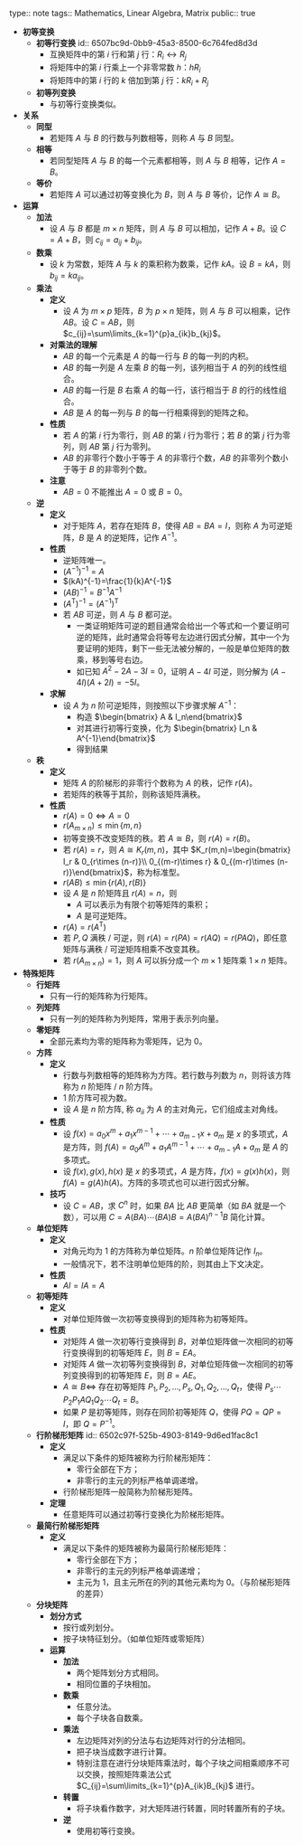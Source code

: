 type:: note
tags:: Mathematics, Linear Algebra, Matrix
public:: true

- **初等变换**
	- **初等行变换**
	  id:: 6507bc9d-0bb9-45a3-8500-6c764fed8d3d
		- 互换矩阵中的第 $i$ 行和第 $j$ 行：$R_i \leftrightarrow R_j$
		- 将矩阵中的第 $i$ 行乘上一个非零常数 $h$：$hR_i$
		- 将矩阵中的第 $i$ 行的 $k$ 倍加到第 $j$ 行：$kR_i+R_j$
	- **初等列变换**
		- 与初等行变换类似。
- **关系**
	- **同型**
		- 若矩阵 $A$ 与 $B$ 的行数与列数相等，则称 $A$ 与 $B$ 同型。
	- **相等**
		- 若同型矩阵 $A$ 与 $B$ 的每一个元素都相等，则 $A$ 与 $B$ 相等，记作 $A=B$。
	- **等价**
		- 若矩阵 $A$ 可以通过初等变换化为 $B$，则 $A$ 与 $B$ 等价，记作 $A\cong B$。
- **运算**
	- **加法**
		- 设 $A$ 与 $B$ 都是 $m\times n$ 矩阵，则 $A$ 与 $B$ 可以相加，记作 $A+B$。设 $C=A+B$，则 $c_{ij}=a_{ij}+b_{ij}$。
	- **数乘**
		- 设 $k$ 为常数，矩阵 $A$ 与 $k$ 的乘积称为数乘，记作 $kA$。设 $B=kA$，则 $b_{ij}=ka_{ij}$。
	- **乘法**
		- **定义**
			- 设 $A$ 为 $m\times p$ 矩阵，$B$ 为 $p\times n$ 矩阵，则 $A$ 与 $B$ 可以相乘，记作 $AB$。设 $C=AB$，则 $c_{ij}=\sum\limits_{k=1}^{p}a_{ik}b_{kj}$。
		- **对乘法的理解**
			- $AB$ 的每一个元素是 $A$ 的每一行与 $B$ 的每一列的内积。
			- $AB$ 的每一列是 $A$ 左乘 $B$ 的每一列，该列相当于 $A$ 的列的线性组合。
			- $AB$ 的每一行是 $B$ 右乘 $A$ 的每一行，该行相当于 $B$ 的行的线性组合。
			- $AB$ 是 $A$ 的每一列与 $B$ 的每一行相乘得到的矩阵之和。
		- **性质**
			- 若 $A$ 的第 $i$ 行为零行，则 $AB$ 的第 $i$ 行为零行；若 $B$ 的第 $j$ 行为零列，则 $AB$ 第 $j$ 行为零列。
			- $AB$ 的非零行个数小于等于 $A$ 的非零行个数，$AB$ 的非零列个数小于等于 $B$ 的非零列个数。
		- **注意**
			- $AB=0$ 不能推出 $A=0$ 或 $B=0$。
	- **逆**
		- **定义**
			- 对于矩阵 $A$，若存在矩阵 $B$，使得 $AB=BA=I$，则称 $A$ 为可逆矩阵，$B$ 是 $A$ 的逆矩阵，记作 $A^{-1}$。
		- **性质**
			- 逆矩阵唯一。
			- $(A^{-1})^{-1}=A$
			- $(kA)^{-1}=\frac{1}{k}A^{-1}$
			- $(AB)^{-1}=B^{-1}A^{-1}$
			- $(A^{\mathrm T})^{-1}=(A^{-1})^{\mathrm T}$
			- 若 $AB$ 可逆，则 $A$ 与 $B$ 都可逆。
				- 一类证明矩阵可逆的题目通常会给出一个等式和一个要证明可逆的矩阵，此时通常会将等号左边进行因式分解，其中一个为要证明的矩阵，剩下一些无法被分解的，一般是单位矩阵的数乘，移到等号右边。
				- 如已知 $A^2-2A-3I=0$，证明 $A-4I$ 可逆，则分解为 $(A-4I)(A+2I)=-5I$。
		- **求解**
			- 设 $A$ 为 $n$ 阶可逆矩阵，则按照以下步骤求解 $A^{-1}$：
				- 构造 $\begin{bmatrix} A & I_n\end{bmatrix}$
				- 对其进行初等行变换，化为 $\begin{bmatrix} I_n & A^{-1}\end{bmatrix}$
				- 得到结果
	- **秩**
		- **定义**
			- 矩阵 $A$ 的阶梯形的非零行个数称为 $A$ 的秩，记作 $r(A)$。
			- 若矩阵的秩等于其阶，则称该矩阵满秩。
		- **性质**
			- $r(A)=0 \iff A=0$
			- $r(A_{m\times n})\le \min\{m,n\}$
			- 初等变换不改变矩阵的秩。若 $A \cong B$，则 $r(A)=r(B)$。
			- 若 $r(A) = r$，则 $A\cong K_r(m,n)$，其中 $K_r(m,n)=\begin{bmatrix} I_r & 0_{r\times (n-r)}\\ 0_{(m-r)\times r} & 0_{(m-r)\times (n-r)}\end{bmatrix}$，称为标准型。
			- $r(AB)\le \min\left\{r(A),r(B)\right\}$
			- 设 $A$ 是 $n$ 阶矩阵且 $r(A)=n$，则
				- $A$ 可以表示为有限个初等矩阵的乘积；
				- $A$  是可逆矩阵。
			- $r(A)=r(A^{\mathrm T})$
			- 若 $P,Q$ 满秩 / 可逆，则 $r(A)=r(PA)=r(AQ)=r(PAQ)$，即任意矩阵与满秩 / 可逆矩阵相乘不改变其秩。
			- 若 $r(A_{m\times n})=1$，则 $A$ 可以拆分成一个 $m\times 1$ 矩阵乘 $1\times n$ 矩阵。
- **特殊矩阵**
	- **行矩阵**
		- 只有一行的矩阵称为行矩阵。
	- **列矩阵**
		- 只有一列的矩阵称为列矩阵，常用于表示列向量。
	- **零矩阵**
		- 全部元素均为零的矩阵称为零矩阵，记为 $0$。
	- **方阵**
		- **定义**
			- 行数与列数相等的矩阵称为方阵。若行数与列数为 $n$，则将该方阵称为 $n$ 阶矩阵 / $n$ 阶方阵。
			- $1$ 阶方阵可视为数。
			- 设 $A$ 是 $n$ 阶方阵, 称 $a_{ii}$ 为 $A$ 的主对角元，它们组成主对角线。
		- **性质**
			- 设 $f(x)=a_0x^m+a_1x^{m-1}+\cdots+a_{m-1}x+a_m$ 是 $x$ 的多项式，$A$ 是方阵，则 $f(A)=a_0A^m+a_1A^{m-1}+\cdots+a_{m-1}A+a_m$ 是 $A$ 的多项式。
			- 设 $f(x),g(x),h(x)$ 是 $x$ 的多项式，$A$ 是方阵，$f(x)=g(x)h(x)$，则 $f(A)=g(A)h(A)$。方阵的多项式也可以进行因式分解。
		- **技巧**
			- 设 $C=AB$，求 $C^n$ 时，如果 $BA$ 比 $AB$ 更简单（如 $BA$ 就是一个数），可以用 $C=A(BA)\cdots (BA)B=A(BA)^{n-1}B$ 简化计算。
	- **单位矩阵**
		- **定义**
			- 对角元均为 $1$ 的方阵称为单位矩阵。$n$ 阶单位矩阵记作 $I_n$。
			- 一般情况下，若不注明单位矩阵的阶，则其由上下文决定。
		- **性质**
			- $AI=IA=A$
	- **初等矩阵**
		- **定义**
			- 对单位矩阵做一次初等变换得到的矩阵称为初等矩阵。
		- **性质**
			- 对矩阵 $A$ 做一次初等行变换得到 $B$，对单位矩阵做一次相同的初等行变换得到的初等矩阵 $E$，则 $B=EA$。
			- 对矩阵 $A$ 做一次初等列变换得到 $B$，对单位矩阵做一次相同的初等列变换得到的初等矩阵 $E$，则 $B=AE$。
			- $A\cong B\iff$ 存在初等矩阵 $P_1,P_2,\dots,P_s,Q_1,Q_2,\dots,Q_t$，使得 $P_s\cdots P_2P_1AQ_1Q_2\cdots Q_t=B$。
			- 如果 $P$ 是初等矩阵，则存在同阶初等矩阵 $Q$，使得 $PQ=QP=I$，即 $Q=P^{-1}$。
	- **行阶梯形矩阵**
	  id:: 6502c97f-525b-4903-8149-9d6ed1fac8c1
		- **定义**
			- 满足以下条件的矩阵被称为行阶梯形矩阵：
				- 零行全部在下方；
				- 非零行的主元的列标严格单调递增。
			- 行阶梯形矩阵一般简称为阶梯形矩阵。
		- **定理**
			- 任意矩阵可以通过初等行变换化为阶梯形矩阵。
	- **最简行阶梯形矩阵**
		- **定义**
			- 满足以下条件的矩阵被称为最简行阶梯形矩阵：
				- 零行全部在下方；
				- 非零行的主元的列标严格单调递增；
				- 主元为 $1$，且主元所在的列的其他元素均为 $0$。（与阶梯形矩阵的差异）
	- **分块矩阵**
		- **划分方式**
			- 按行或列划分。
			- 按子块特征划分。（如单位矩阵或零矩阵）
		- **运算**
			- **加法**
				- 两个矩阵划分方式相同。
				- 相同位置的子块相加。
			- **数乘**
				- 任意分法。
				- 每个子块各自数乘。
			- **乘法**
				- 左边矩阵对列的分法与右边矩阵对行的分法相同。
				- 把子块当成数字进行计算。
				- 特别注意在进行分块矩阵乘法时，每个子块之间相乘顺序不可以交换，按照矩阵乘法公式 $C_{ij}=\sum\limits_{k=1}^{p}A_{ik}B_{kj}$ 进行。
			- **转置**
				- 将子块看作数字，对大矩阵进行转置，同时转置所有的子块。
			- **逆**
				- 使用初等行变换。